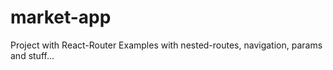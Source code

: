 # market-app

Project with React-Router
  Examples with nested-routes, navigation, params and stuff...
